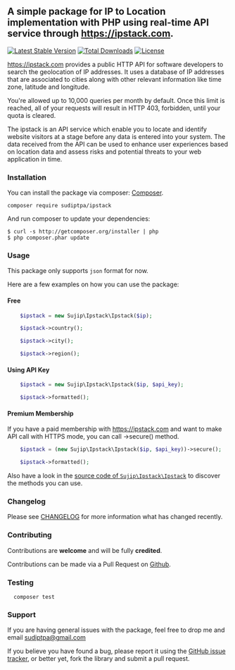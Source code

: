 ## A simple package for IP to Location implementation with PHP using real-time API service through https://ipstack.com.

[![Latest Stable Version](https://poser.pugx.org/sudiptpa/ipstack/v/stable)](https://packagist.org/packages/sudiptpa/ipstack)
[![Total Downloads](https://poser.pugx.org/sudiptpa/ipstack/downloads)](https://packagist.org/packages/sudiptpa/ipstack)
[![License](https://poser.pugx.org/sudiptpa/ipstack/license)](https://packagist.org/packages/sudiptpa/ipstack)

https://ipstack.com provides a public HTTP API for software developers to search the geolocation of IP addresses. It uses a database of IP addresses that are associated to cities along with other relevant information like time zone, latitude and longitude.

You're allowed up to 10,000 queries per month by default. Once this limit is reached, all of your requests will result in HTTP 403, forbidden, until your quota is cleared.

The ipstack is an API service which enable you to locate and identify website visitors at a stage before any data is entered into your system. The data received from the API can be used to enhance user experiences based on location data and assess risks and potential threats to your web application in time.

### Installation

You can install the package via composer: [Composer](http://getcomposer.org/).

```
composer require sudiptpa/ipstack
```

And run composer to update your dependencies:

    $ curl -s http://getcomposer.org/installer | php
    $ php composer.phar update

### Usage

This package only supports `json` format for now.

Here are a few examples on how you can use the package:

#### Free

```php
    $ipstack = new Sujip\Ipstack\Ipstack($ip);

    $ipstack->country();

    $ipstack->city();

    $ipstack->region();
```

#### Using API Key

```php
    $ipstack = new Sujip\Ipstack\Ipstack($ip, $api_key);

    $ipstack->formatted();
```

#### Premium Membership

If you have a paid membership with https://ipstack.com and want to make API call with HTTPS mode, you can call ->secure() method.

```php
    $ipstack = (new Sujip\Ipstack\Ipstack($ip, $api_key))->secure();

    $ipstack->formatted();
```

Also have a look in the [source code of `Sujip\Ipstack\Ipstack`](https://github.com/sudiptpa/ipstack/blob/master/src/Ipstack.php) to discover the methods you can use.

### Changelog

Please see [CHANGELOG](https://github.com/sudiptpa/ipstack/blob/master/CHANGELOG.md) for more information what has changed recently.

### Contributing

Contributions are **welcome** and will be fully **credited**.

Contributions can be made via a Pull Request on [Github](https://github.com/sudiptpa/ipstack).


### Testing

```
  composer test
 ```

### Support

If you are having general issues with the package, feel free to drop me and email [sudiptpa@gmail.com](mailto:sudiptpa@gmail.com)

If you believe you have found a bug, please report it using the [GitHub issue tracker](https://github.com/sudiptpa/ipstack/issues),
or better yet, fork the library and submit a pull request.
